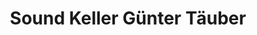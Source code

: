 ---
title: "Sound Keller Günter Täuber"
url: /bayreuth/sound-keller-guenter-taeuber/
shop: Autoteile
---